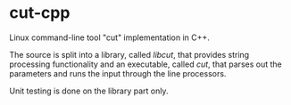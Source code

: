 # cut-cpp

Linux command-line tool "cut" implementation in C++.

The source is split into a library, called _libcut_, that provides
string processing functionality and an executable, called _cut_,
that parses out the parameters and runs the input through the line
processors.

Unit testing is done on the library part only.
